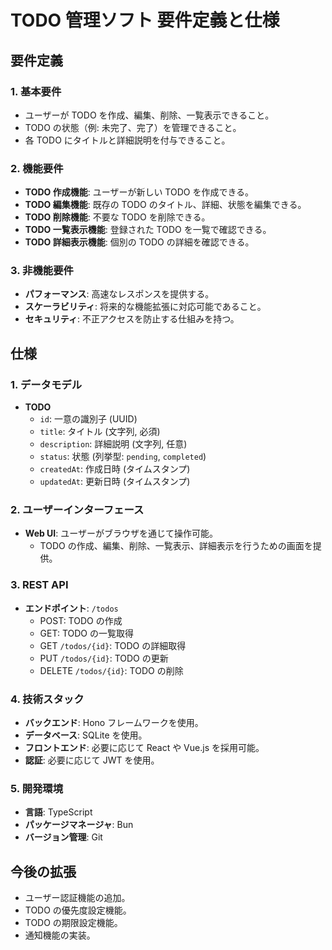 # TODO 管理ソフト 要件定義と仕様

## 要件定義

### 1. 基本要件
- ユーザーが TODO を作成、編集、削除、一覧表示できること。
- TODO の状態（例: 未完了、完了）を管理できること。
- 各 TODO にタイトルと詳細説明を付与できること。

### 2. 機能要件
- **TODO 作成機能**: ユーザーが新しい TODO を作成できる。
- **TODO 編集機能**: 既存の TODO のタイトル、詳細、状態を編集できる。
- **TODO 削除機能**: 不要な TODO を削除できる。
- **TODO 一覧表示機能**: 登録された TODO を一覧で確認できる。
- **TODO 詳細表示機能**: 個別の TODO の詳細を確認できる。

### 3. 非機能要件
- **パフォーマンス**: 高速なレスポンスを提供する。
- **スケーラビリティ**: 将来的な機能拡張に対応可能であること。
- **セキュリティ**: 不正アクセスを防止する仕組みを持つ。

## 仕様

### 1. データモデル
- **TODO**
  - `id`: 一意の識別子 (UUID)
  - `title`: タイトル (文字列, 必須)
  - `description`: 詳細説明 (文字列, 任意)
  - `status`: 状態 (列挙型: `pending`, `completed`)
  - `createdAt`: 作成日時 (タイムスタンプ)
  - `updatedAt`: 更新日時 (タイムスタンプ)

### 2. ユーザーインターフェース
- **Web UI**: ユーザーがブラウザを通じて操作可能。
  - TODO の作成、編集、削除、一覧表示、詳細表示を行うための画面を提供。

### 3. REST API
- **エンドポイント**: `/todos`
  - POST: TODO の作成
  - GET: TODO の一覧取得
  - GET `/todos/{id}`: TODO の詳細取得
  - PUT `/todos/{id}`: TODO の更新
  - DELETE `/todos/{id}`: TODO の削除

### 4. 技術スタック
- **バックエンド**: Hono フレームワークを使用。
- **データベース**: SQLite を使用。
- **フロントエンド**: 必要に応じて React や Vue.js を採用可能。
- **認証**: 必要に応じて JWT を使用。

### 5. 開発環境
- **言語**: TypeScript
- **パッケージマネージャ**: Bun
- **バージョン管理**: Git

## 今後の拡張
- ユーザー認証機能の追加。
- TODO の優先度設定機能。
- TODO の期限設定機能。
- 通知機能の実装。